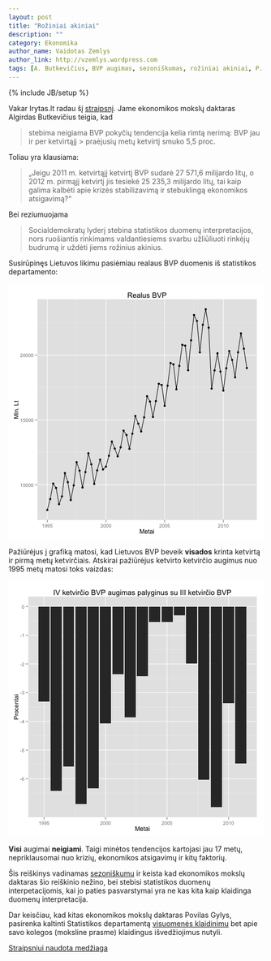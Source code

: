 ```yaml
---
layout: post
title: "Rožiniai akiniai"
description: ""
category: Ekonomika
author_name: Vaidotas Zemlys
author_link: http://vzemlys.wordpress.com
tags: [A. Butkevičius, BVP augimas, sezoniškumas, rožiniai akiniai, P. Gylys]
---
```

{% include JB/setup %}



Vakar lrytas.lt radau šį
[straipsnį](http://www.lrytas.lt/-13359628511334496736-a-butkevi%C4%8Dius-valdantieji-nori-rink%C4%97jams-u%C5%BEd%C4%97ti-ro%C5%BEinius-akinius.htm). Jame ekonomikos mokslų daktaras Algirdas Butkevičius teigia, kad 

> stebima neigiama BVP pokyčių tendencija kelia rimtą nerimą: BVP jau ir per ketvirtąjį > praėjusių metų ketvirtį smuko 5,5 proc.

Toliau yra klausiama:

> „Jeigu 2011 m. ketvirtąjį ketvirtį BVP sudarė 27 571,6 milijardo litų, o 2012 m. 
>  pirmąjį ketvirtį jis tesiekė 25 235,3 milijardo litų, tai kaip galima kalbėti apie
> krizės stabilizavimą ir stebuklingą ekonomikos atsigavimą?“

Bei reziumuojama

> Socialdemokratų lyderį stebina statistikos duomenų interpretacijos, nors ruošiantis
> rinkimams valdantiesiems svarbu užliūliuoti rinkėjų budrumą ir uždėti jiems rožinius
> akinius.


Susirūpinęs Lietuvos likimu pasiėmiau realaus BVP duomenis iš statistikos departamento: 

![plot of chunk rbvp](https://github.com/mpiktas/myliuduomenis.lt/raw/master/2012-05-23-roziniai-akiniai/figure/rbvp.png) 



Pažiūrėjus į grafiką matosi, kad Lietuvos BVP beveik **visados** krinta ketvirtą ir pirmą metų ketvirčiais. Atskirai pažiūrėjus ketvirto ketvirčio augimus nuo 1995 metų matosi toks vaizdas:

![plot of chunk bvpg](https://github.com/mpiktas/myliuduomenis.lt/raw/master/2012-05-23-roziniai-akiniai/figure/bvpg.png) 



**Visi** augimai **neigiami**. Taigi minėtos tendencijos kartojasi jau 17 metų, nepriklausomai nuo krizių, ekonomikos atsigavimų ir kitų faktorių. 

Šis reiškinys vadinamas [sezoniškumu](http://en.wikipedia.org/wiki/Seasonality) ir keista kad ekonomikos mokslų daktaras šio reiškinio nežino, bei stebisi statistikos duomenų interpetacijomis, kai jo paties pasvarstymai yra ne kas kita kaip klaidinga duomenų interpretacija.

Dar keisčiau, kad kitas ekonomikos mokslų daktaras Povilas Gylys, pasirenka
kaltinti Statistikos departamentą [visuomenės
klaidinimu](http://verslas.delfi.lt/business/ekonomistai-susikibo-del-salies-bvp-augimo.d?id=58646235) bet apie savo kolegos (moksline prasme) klaidingus išvedžiojimus nutyli. 

[Straipsniui naudota medžiaga](http://github.com/mpiktas/myliuduomenis.lt/tree/master/2012-05-23-roziniai-akiniai)
